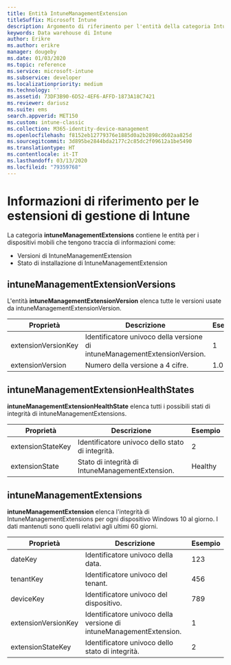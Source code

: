 ```yaml
---
title: Entità IntuneManagementExtension
titleSuffix: Microsoft Intune
description: Argomento di riferimento per l'entità della categoria IntuneManagementExtension della raccolta di entità nell'API Data Warehouse di Intune.
keywords: Data warehouse di Intune
author: Erikre
ms.author: erikre
manager: dougeby
ms.date: 01/03/2020
ms.topic: reference
ms.service: microsoft-intune
ms.subservice: developer
ms.localizationpriority: medium
ms.technology: ''
ms.assetid: 73DF3B90-6D52-4EF6-AFFD-1873A18C7421
ms.reviewer: dariusz
ms.suite: ems
search.appverid: MET150
ms.custom: intune-classic
ms.collection: M365-identity-device-management
ms.openlocfilehash: f8152eb12779376e1885d0a2b2898cd602aa825d
ms.sourcegitcommit: 3d895be2844bda2177c2c85dc2f09612a1be5490
ms.translationtype: HT
ms.contentlocale: it-IT
ms.lasthandoff: 03/13/2020
ms.locfileid: "79359768"
---
```

# <a name="reference-for-intune-management-extensions"></a>Informazioni di riferimento per le estensioni di gestione di Intune

La categoria **intuneManagementExtensions** contiene le entità per i dispositivi mobili che tengono traccia di informazioni come:

- Versioni di IntuneManagementExtension
- Stato di installazione di IntuneManagementExtension

## <a name="intunemanagementextensionversions"></a>intuneManagementExtensionVersions

L'entità **intuneManagementExtensionVersion** elenca tutte le versioni usate da intuneManagementExtensionVersion.

| Proprietà  | Descrizione | Esempio |
|---------|------------|--------|
| extensionVersionKey |Identificatore univoco della versione di intuneManagementExtensionVersion. | 1 |
| extensionVersion |Numero della versione a 4 cifre. |1.0.2.0 |

## <a name="intunemanagementextensionhealthstates"></a>intuneManagementExtensionHealthStates

**intuneManagementExtensionHealthState** elenca tutti i possibili stati di integrità di intuneManagementExtensions.

| Proprietà  | Descrizione | Esempio |
|---------|------------|--------|
| extensionStateKey |Identificatore univoco dello stato di integrità. | 2 |
| extensionState |Stato di integrità di IntuneManagementExtension. | Healthy |

## <a name="intunemanagementextensions"></a>intuneManagementExtensions

**intuneManagementExtension** elenca l'integrità di IntuneManagementExtensions per ogni dispositivo Windows 10 al giorno.
I dati mantenuti sono quelli relativi agli ultimi 60 giorni. 


|      Proprietà       |                         Descrizione                         | Esempio |
|---------------------|-------------------------------------------------------------|---------|
|       dateKey       |               Identificatore univoco della data.                |   123   |
|      tenantKey      |              Identificatore univoco del tenant.               |   456   |
|      deviceKey      |              Identificatore univoco del dispositivo.               |   789   |
| extensionVersionKey | Identificatore univoco della versione di intuneManagementExtension. |    1    |
|  extensionStateKey  |             Identificatore univoco dello stato di integrità.              |    2    |

